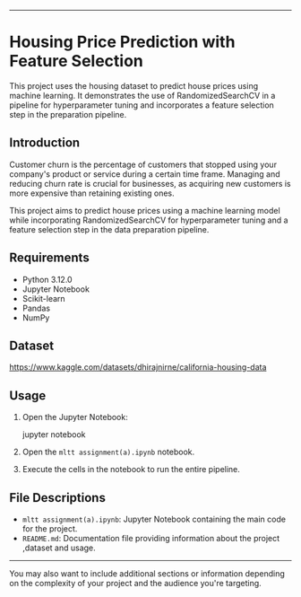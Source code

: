 
---

# Housing Price Prediction with Feature Selection

This project uses the housing dataset to predict house prices using machine learning. 
It demonstrates the use of RandomizedSearchCV in a pipeline for hyperparameter tuning and incorporates a feature selection step in the preparation pipeline.



## Introduction
Customer churn is the percentage of customers that stopped using your company's product or service during a certain time frame. 
Managing and reducing churn rate is crucial for businesses, as acquiring new customers is more expensive than retaining existing ones.

This project aims to predict house prices using a machine learning model while incorporating RandomizedSearchCV for hyperparameter tuning and a feature selection step in the data preparation pipeline.

## Requirements
- Python 3.12.0
- Jupyter Notebook
- Scikit-learn
- Pandas
- NumPy

## Dataset

https://www.kaggle.com/datasets/dhirajnirne/california-housing-data


## Usage
1. Open the Jupyter Notebook:
   
   jupyter notebook

2. Open the `mltt assignment(a).ipynb` notebook.

3. Execute the cells in the notebook to run the entire pipeline.

## File Descriptions
- `mltt assignment(a).ipynb`: Jupyter Notebook containing the main code for the project.
- `README.md`: Documentation file providing information about the project ,dataset and usage.

---

You may also want to include additional sections or information depending on the complexity of your project and the audience you're targeting.

